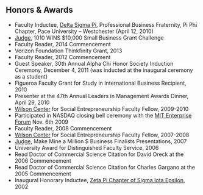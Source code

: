 ## Honors & Awards

- Faculty Inductee, [Delta Sigma Pi](https://www.deltasigmapi.org/), Professional Business Fraternity, Pi Phi Chapter, Pace University – Westchester (April 12, 2010)
- [Judge](https://eventsplus.cbsradio.com/newyork/wins/e/small-business-grant-challenge-2), 1010 WINS $10,000 Small Business Grant Challenge
- Faculty Reader, 2014 Commencement
- Verizon Foundation Thinkfinity Grant, 2013
- Faculty Reader, 2012 Commencement
- Guest Speaker, 30th Annual Alpha Chi Honor Society Induction Ceremony, December 4, 2011 (was inducted at the inaugural ceremony as a student)
- Figueroa Faculty Grant for Study in International Business Recipient, 2010
- Presenter at the 47th Annual Leaders in Management Awards Dinner, April 29, 2010
- [Wilson Center](http://web.pace.edu/page.cfm?doc_id=17715) for Social Entrepreneurship Faculty Fellow, 2009-2010
- Participated in NASDAQ closing bell ceremony with the [MIT Enterprise Forum](http://webpage.pace.edu/bbachenheimer/images/NASDAQ.jpg) Nov. 6th 2009
- Faculty Reader, 2008 Commencement
- [Wilson Center](http://web.pace.edu/page.cfm?doc_id=17715) for Social Entrepreneurship Faculty Fellow, 2007-2008
- [Judge](http://www.makemineamillion.org/site/index.php?id=123), Make Mine a Million $ Business Finalists Presentations, 2007
- University Award for Distinguished Faculty Service, 2006
- Read Doctor of Commercial Science Citation for David Oreck at the 2006 Commencement
- Read Doctor of Commercial Science Citation for Charles Gargano at the 2005 Commencement
- Inaugural Honorary Inductee, [Zeta Pi Chapter of Sigma Iota Epsilon](http://webpage.pace.edu/sigmaiotaepsilon/), 2002